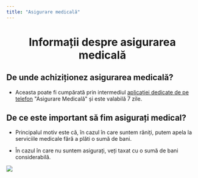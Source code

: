 ```yaml
---
title: "Asigurare medicală"
---
```



# <center>Informații despre asigurarea medicală</center>

## De unde achiziționez asigurarea medicală?

- Aceasta poate fi cumpărată prin intermediul [aplicației dedicate de pe telefon](telefon.html#aplicatia-asigurare-medicala) "Asigurare Medicală" și este valabilă 7 zile.

## De ce este important să fim asigurați medical?

- Principalul motiv este că, în cazul în care suntem răniți, putem apela la serviciile medicale fără a plăti o sumă de bani.

- În cazul în care nu suntem asigurați, veți taxat cu o sumă de bani considerabilă.

![](https://i.imgur.com/bEjJz6U.png)